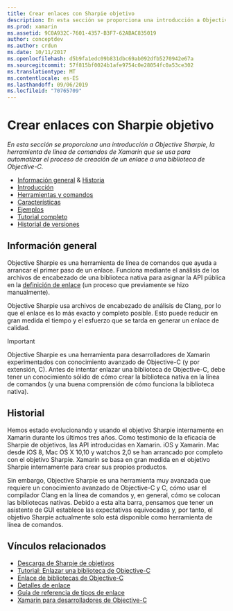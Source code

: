 ```yaml
---
title: Crear enlaces con Sharpie objetivo
description: En esta sección se proporciona una introducción a Objective Sharpie, la herramienta de línea de comandos de Xamarin que se usa para automatizar el proceso de creación de un enlace a una biblioteca de Objective-C.
ms.prod: xamarin
ms.assetid: 9C0A932C-7601-4357-B3F7-62ABAC835019
author: conceptdev
ms.author: crdun
ms.date: 10/11/2017
ms.openlocfilehash: d5b9fa1edc09b831dbc69ab092dfb5270942e67a
ms.sourcegitcommit: 57f815bf0024b1afe9754c0e28054fc0a53ce302
ms.translationtype: MT
ms.contentlocale: es-ES
ms.lasthandoff: 09/06/2019
ms.locfileid: "70765709"
---
```

# <a name="creating-bindings-with-objective-sharpie"></a>Crear enlaces con Sharpie objetivo

_En esta sección se proporciona una introducción a Objective Sharpie, la herramienta de línea de comandos de Xamarin que se usa para automatizar el proceso de creación de un enlace a una biblioteca de Objective-C._

- [Información general](#overview) & [Historia](#history)
- [Introducción](get-started.md)
- [Herramientas y comandos](tools.md)
- [Características](platform/index.md)
- [Ejemplos](examples/index.md)
- [Tutorial completo](~/ios/platform/binding-objective-c/walkthrough.md)
- [Historial de versiones](releases.md)

## <a name="overview"></a>Información general

Objective Sharpie es una herramienta de línea de comandos que ayuda a arrancar el primer paso de un enlace.
Funciona mediante el análisis de los archivos de encabezado de una biblioteca nativa para asignar la API pública en la [definición de enlace](~/cross-platform/macios/binding/objective-c-libraries.md#The_API_definition_file) (un proceso que previamente se hizo manualmente).

Objective Sharpie usa archivos de encabezado de análisis de Clang, por lo que el enlace es lo más exacto y completo posible. Esto puede reducir en gran medida el tiempo y el esfuerzo que se tarda en generar un enlace de calidad.

> [!IMPORTANT]
> Objective Sharpie es una herramienta para desarrolladores de Xamarin experimentados con conocimiento avanzado de Objective-C (y por extensión, C). Antes de intentar enlazar una biblioteca de Objective-C, debe tener un conocimiento sólido de cómo crear la biblioteca nativa en la línea de comandos (y una buena comprensión de cómo funciona la biblioteca nativa).

## <a name="history"></a>Historial

Hemos estado evolucionando y usando el objetivo Sharpie internamente en Xamarin durante los últimos tres años. Como testimonio de la eficacia de Sharpie de objetivos, las API introducidas en Xamarin. iOS y Xamarin. Mac desde iOS 8, Mac OS X 10,10 y watchos 2,0 se han arrancado por completo con el objetivo Sharpie. Xamarin se basa en gran medida en el objetivo Sharpie internamente para crear sus propios productos.

Sin embargo, Objective Sharpie es una herramienta muy avanzada que requiere un conocimiento avanzado de Objective-C y C, cómo usar el compilador Clang en la línea de comandos y, en general, cómo se colocan las bibliotecas nativas. Debido a esta alta barra, pensamos que tener un asistente de GUI establece las expectativas equivocadas y, por tanto, el objetivo Sharpie actualmente solo está disponible como herramienta de línea de comandos.

## <a name="related-links"></a>Vínculos relacionados

- [Descarga de Sharpie de objetivos](https://aka.ms/objective-sharpie)
- [Tutorial: Enlazar una biblioteca de Objective-C](~/ios/platform/binding-objective-c/walkthrough.md)
- [Enlace de bibliotecas de Objective-C](~/cross-platform/macios/binding/objective-c-libraries.md)
- [Detalles de enlace](~/cross-platform/macios/binding/overview.md)
- [Guía de referencia de tipos de enlace](~/cross-platform/macios/binding/binding-types-reference.md)
- [Xamarin para desarrolladores de Objective-C](~/ios/get-started/objective-c-developers/index.md)
